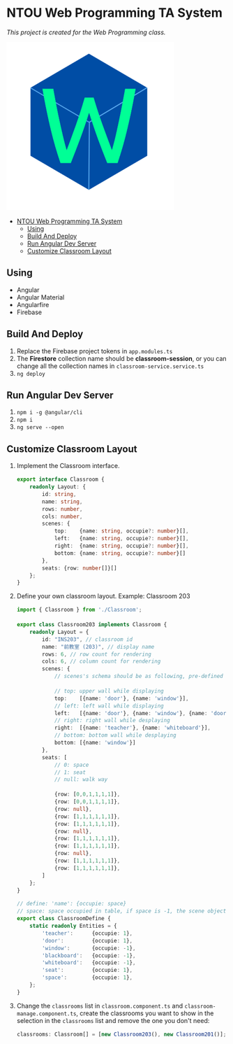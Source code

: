 # NTOU Web Programming TA System
*This project is created for the Web Programming class.*

![](NWPTS.png)

- [NTOU Web Programming TA System](#ntou-web-programming-ta-system)
  * [Using](#using)
  * [Build And Deploy](#build-and-deploy)
  * [Run Angular Dev Server](#run-angular-dev-server)
  * [Customize Classroom Layout](#customize-classroom-layout)


## Using
- Angular
- Angular Material
- Angularfire
- Firebase


## Build And Deploy
1. Replace the Firebase project tokens in `app.modules.ts`
2. The **Firestore** collection name should be **classroom-session**, or you can change all the collection names in `classroom-service.service.ts`
3. `ng deploy`


## Run Angular Dev Server
1. `npm i -g @angular/cli`
2. `npm i`
3. `ng serve --open`


## Customize Classroom Layout
1. Implement the Classroom interface.
    ```typescript
    export interface Classroom {
        readonly Layout: {
            id: string,
            name: string,
            rows: number,
            cols: number,
            scenes: {
                top:    {name: string, occupie?: number}[],
                left:   {name: string, occupie?: number}[],
                right:  {name: string, occupie?: number}[],
                bottom: {name: string, occupie?: number}[]
            },
            seats: {row: number[]}[]
        };
    }
    ```
2. Define your own classroom layout. Example: Classroom 203
    ```typescript
    import { Classroom } from './Classroom';

    export class Classroom203 implements Classroom {
        readonly Layout = {
            id: "INS203", // classroom id
            name: "前教室 (203)", // display name
            rows: 6, // row count for rendering
            cols: 6, // column count for rendering
            scenes: {
                // scenes's schema should be as following, pre-defined scene objects are listed in ClassroomDefine

                // top: upper wall while displaying
                top:    [{name: 'door'}, {name: 'window'}],
                // left: left wall while displaying
                left:   [{name: 'door'}, {name: 'window'}, {name: 'door'}],
                // right: right wall while desplaying
                right:  [{name: 'teacher'}, {name: 'whiteboard'}],
                // bottom: bottom wall while desplaying
                bottom: [{name: 'window'}]
            },
            seats: [
                // 0: space
                // 1: seat
                // null: walk way

                {row: [0,0,1,1,1,1]},
                {row: [0,0,1,1,1,1]},
                {row: null},
                {row: [1,1,1,1,1,1]},
                {row: [1,1,1,1,1,1]},
                {row: null},
                {row: [1,1,1,1,1,1]},
                {row: [1,1,1,1,1,1]},
                {row: null},
                {row: [1,1,1,1,1,1]},
                {row: [1,1,1,1,1,1]},
            ]
        };
    }
    ```
    ```typescript
    // define: 'name': {occupie: space}
    // space: space occupied in table, if space is -1, the scene object will expand ot fit remaining space.
    export class ClassroomDefine {
        static readonly Entities = {
            'teacher':      {occupie: 1},
            'door':         {occupie: 1},
            'window':       {occupie: -1},
            'blackboard':   {occupie: -1},
            'whiteboard':   {occupie: -1},
            'seat':         {occupie: 1},
            'space':        {occupie: 1},
        };
    }
    ```
3. Change the `classrooms` list in `classroom.component.ts` and `classroom-manage.component.ts`, create the classrooms you want to show in the selection in the `classrooms` list and remove the one you don't need:
    ```typescript
    classrooms: Classroom[] = [new Classroom203(), new Classroom201()];
    ```
